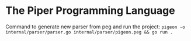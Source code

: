 # The Piper Programming Language

Command to generate new parser from peg and run the project:
`pigeon -o internal/parser/parser.go internal/parser/pigeon.peg && go run .`
